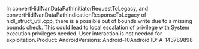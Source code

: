 In convertHidlNanDataPathInitiatorRequestToLegacy, and convertHidlNanDataPathIndicationResponseToLegacy of hidl_struct_util.cpp, there is a possible out of bounds write due to a missing bounds check. This could lead to local escalation of privilege with System execution privileges needed. User interaction is not needed for exploitation.Product: AndroidVersions: Android-10Android ID: A-143789898
